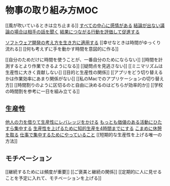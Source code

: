 # 物事の取り組み方MOC

[[風が吹いているときは立ち止まる]]
[すべての中心に感情がある](すべての中心に感情がある.md)
[結論が出ない議論の場合は相手の話を聞く](結論が出ない議論の場合は相手の話を聞く.md)
[結果につながる行動を評価して促進する](結果につながる行動を評価して促進する.md)

[ソフトウェア開発の考え方を生き方に適用する](ソフトウェア開発の考え方を生き方に適用する.md)
[[幸せなときは時間がゆっくり流れる]]
[[何も考えずに手を動かす時間を意図的に作る]]

[[自分のためだけに時間を使うことが、一番自分のためにならない]]
[[時間を計測するとより作業できるようになる]]
[[疑問点を見逃さない]]
[[ミニマリズムは生産性に大きく貢献しない]]
[[目的と生産性の関係]]
[[アプリをどう切り替えるかは作業効率にあまり関係がない]]
[[私のMacでのアプリケーションの切り替え方]]
[[時間割りのように区切るのと自由に決めるのはどちらが効率的か]]
[[学校の時間割を参考に一日を組み立てる]]

## 生産性

[他人の力を借りて生産性にレバレッジをかける](他人の力を借りて生産性にレバレッジをかける.md)
[もっとも価値のある活動にひたすら集中する](もっとも価値のある活動にひたすら集中する.md)
[生産性を上げるために知的生産を4時間までにする](生産性を上げるために知的生産を4時間までにする.md)
[こまめに休憩を取る](こまめに休憩を取る.md)
[仕事で集中するためにやっていること](仕事で集中するためにやっていること.md)
[[短期的な生産性を上げる唯一の方法]]

## モチベーション

[[継続するためには頻度が重要]]
[[ご褒美と継続の関係]]
[[定期的に人に見せることを予定に入れて、モチベーションを上げる]]